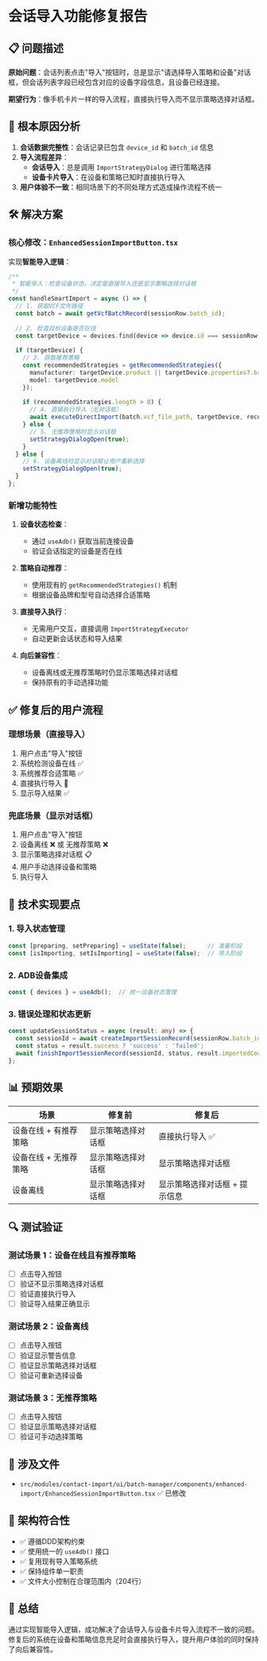 # 会话导入功能修复报告

## 📋 问题描述

**原始问题**：会话列表点击"导入"按钮时，总是显示"请选择导入策略和设备"对话框，但会话列表字段已经包含对应的设备字段信息，且设备已经连接。

**期望行为**：像手机卡片一样的导入流程，直接执行导入而不显示策略选择对话框。

## 🔧 根本原因分析

1. **会话数据完整性**：会话记录已包含 `device_id` 和 `batch_id` 信息
2. **导入流程差异**：
   - **会话导入**：总是调用 `ImportStrategyDialog` 进行策略选择
   - **设备卡片导入**：在设备和策略已知时直接执行导入
3. **用户体验不一致**：相同场景下的不同处理方式造成操作流程不统一

## 🛠️ 解决方案

### 核心修改：`EnhancedSessionImportButton.tsx`

实现**智能导入逻辑**：

```typescript
/**
 * 智能导入：检查设备状态，决定是直接导入还是显示策略选择对话框
 */
const handleSmartImport = async () => {
  // 1. 获取VCF文件路径
  const batch = await getVcfBatchRecord(sessionRow.batch_id);
  
  // 2. 检查目标设备是否在线
  const targetDevice = devices.find(device => device.id === sessionRow.device_id);
  
  if (targetDevice) {
    // 3. 获取推荐策略
    const recommendedStrategies = getRecommendedStrategies({
      manufacturer: targetDevice.product || targetDevice.properties?.brand || 'Unknown',
      model: targetDevice.model
    });
    
    if (recommendedStrategies.length > 0) {
      // 4. 直接执行导入（无对话框）
      await executeDirectImport(batch.vcf_file_path, targetDevice, recommendedStrategies[0]);
    } else {
      // 5. 无推荐策略时显示对话框
      setStrategyDialogOpen(true);
    }
  } else {
    // 6. 设备离线时显示对话框让用户重新选择
    setStrategyDialogOpen(true);
  }
};
```

### 新增功能特性

1. **设备状态检查**：
   - 通过 `useAdb()` 获取当前连接设备
   - 验证会话指定的设备是否在线

2. **策略自动推荐**：
   - 使用现有的 `getRecommendedStrategies()` 机制
   - 根据设备品牌和型号自动选择合适策略

3. **直接导入执行**：
   - 无需用户交互，直接调用 `ImportStrategyExecutor`
   - 自动更新会话状态和导入结果

4. **向后兼容性**：
   - 设备离线或无推荐策略时仍显示策略选择对话框
   - 保持原有的手动选择功能

## ✅ 修复后的用户流程

### 理想场景（直接导入）
1. 用户点击"导入"按钮
2. 系统检测设备在线 ✅
3. 系统推荐合适策略 ✅
4. 直接执行导入 🚀
5. 显示导入结果 ✅

### 兜底场景（显示对话框）
1. 用户点击"导入"按钮
2. 设备离线 ❌ 或 无推荐策略 ❌
3. 显示策略选择对话框 📋
4. 用户手动选择设备和策略
5. 执行导入

## 🎯 技术实现要点

### 1. 导入状态管理
```typescript
const [preparing, setPreparing] = useState(false);      // 准备阶段
const [isImporting, setIsImporting] = useState(false);  // 导入阶段
```

### 2. ADB设备集成
```typescript
const { devices } = useAdb();  // 统一设备状态管理
```

### 3. 错误处理和状态更新
```typescript
const updateSessionStatus = async (result: any) => {
  const sessionId = await createImportSessionRecord(sessionRow.batch_id, sessionRow.device_id);
  const status = result.success ? 'success' : 'failed';
  await finishImportSessionRecord(sessionId, status, result.importedCount, result.failedCount, result.errorMessage);
};
```

## 📊 预期效果

| 场景 | 修复前 | 修复后 |
|------|-------|-------|
| 设备在线 + 有推荐策略 | 显示策略选择对话框 | 直接执行导入 ✅ |
| 设备在线 + 无推荐策略 | 显示策略选择对话框 | 显示策略选择对话框 |
| 设备离线 | 显示策略选择对话框 | 显示策略选择对话框 + 提示信息 |

## 🔍 测试验证

### 测试场景 1：设备在线且有推荐策略
- [ ] 点击导入按钮
- [ ] 验证不显示策略选择对话框
- [ ] 验证直接执行导入
- [ ] 验证导入结果正确显示

### 测试场景 2：设备离线
- [ ] 点击导入按钮
- [ ] 验证显示警告信息
- [ ] 验证显示策略选择对话框
- [ ] 验证可重新选择设备

### 测试场景 3：无推荐策略
- [ ] 点击导入按钮
- [ ] 验证显示策略选择对话框
- [ ] 验证可手动选择策略

## 📁 涉及文件

- `src/modules/contact-import/ui/batch-manager/components/enhanced-import/EnhancedSessionImportButton.tsx` ✅ 已修改

## 🚀 架构符合性

- ✅ 遵循DDD架构约束
- ✅ 使用统一的 `useAdb()` 接口
- ✅ 复用现有导入策略系统
- ✅ 保持组件单一职责
- ✅ 文件大小控制在合理范围内（204行）

## 🎉 总结

通过实现智能导入逻辑，成功解决了会话导入与设备卡片导入流程不一致的问题。修复后的系统在设备和策略信息充足时会直接执行导入，提升用户体验的同时保持了向后兼容性。